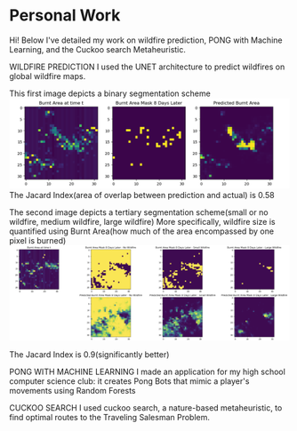 # Personal Work
Hi! Below I've detailed my work on wildfire prediction, PONG with Machine Learning, and the Cuckoo search Metaheuristic.

WILDFIRE PREDICTION
I used the UNET architecture to predict wildfires on global wildfire maps.

This first image depicts a binary segmentation scheme
![Alt text](https://github.com/kevhainfo/PersonalWork/blob/76abd92ea668cf097ea97f50b65b146cacdf0ba4/wildfire/prediction.png)
The Jacard Index(area of overlap between prediction and actual) is 0.58

The second image depicts a tertiary segmentation scheme(small or no wildfire, medium wildfire, large wildfire)
More specifically, wildfire size is quantified using Burnt Area(how much of the area encompassed by one pixel is burned)
![Alt text](https://github.com/kevhainfo/PersonalWork/blob/8ac2ec13363c473065d1ca1fdea6e1c29415972f/wildfire/Screen%20Shot%202023-07-08%20at%208.31.06%20PM.png)

The Jacard Index is 0.9(significantly better)


PONG WITH MACHINE LEARNING
I made an application for my high school computer science club: it creates Pong Bots that mimic a player's movements using Random Forests


CUCKOO SEARCH
I used cuckoo search, a nature-based metaheuristic, to find optimal routes to the Traveling Salesman Problem.
